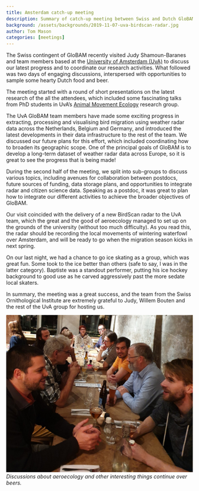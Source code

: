 ```yaml
---
title: Amsterdam catch-up meeting
description: Summary of catch-up meeting between Swiss and Dutch GloBAM team members on 6-8 November 2019.  
background: /assets/backgrounds/2019-11-07-uva-birdscan-radar.jpg
author: Tom Mason
categories: [meetings]
---
```


The Swiss contingent of GloBAM recently visited Judy Shamoun-Baranes and team members based at the [University of Amsterdam (UvA)](https://www.uva.nl/) to discuss our latest progress and to coordinate our research activities. What followed was two days of engaging discussions, interspersed with opportunities to sample some hearty Dutch food and beer.

The meeting started with a round of short presentations on the latest research of the all the attendees, which included some fascinating talks from PhD students in UvA’s [Animal Movement Ecology](https://ibed.uva.nl/content/research-departments/theoretical-and-computational-ecology/research/animal-movement-ecology/animal-movement-ecology.html) research group.

The UvA GloBAM team members have made some exciting progress in extracting, processing and visualising bird migration using weather radar data across the Netherlands, Belgium and Germany, and introduced the latest developments in their data infrastructure to the rest of the team. We discussed our future plans for this effort, which included coordinating how to broaden its geographic scope. One of the principal goals of GloBAM is to develop a long-term dataset of weather radar data across Europe, so it is great to see the progress that is being made!

During the second half of the meeting, we split into sub-groups to discuss various topics, including avenues for collaboration between postdocs, future sources of funding, data storage plans, and opportunities to integrate radar and citizen science data. Speaking as a postdoc, it was great to plan how to integrate our different activities to achieve the broader objectives of GloBAM.

Our visit coincided with the delivery of a new BirdScan radar to the UvA team, which the great and the good of aeroecology managed to set up on the grounds of the university (without too much difficulty). As you read this, the radar should be recording the local movements of wintering waterfowl over Amsterdam, and will be ready to go when the migration season kicks in next spring. 

On our last night, we had a chance to go ice skating as a group, which was great fun. Some took to the ice better than others (safe to say, I was in the latter category). Baptiste was a standout performer, putting his ice hockey background to good use as he carved aggressively past the more sedate local skaters.

In summary, the meeting was a great success, and the team from the Swiss Ornithological Institute are extremely grateful to Judy, Willem Bouten and the rest of the UvA group for hosting us.

![img](/assets/images/2019-11-07-uva-dinner.jpg)
_Discussions about aeroecology and other interesting things continue over beers._
